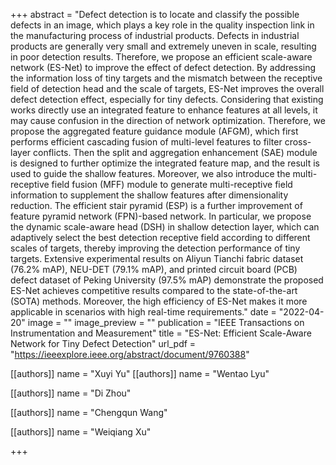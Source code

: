+++
abstract = "Defect detection is to locate and classify the possible defects in an image, which plays a key role in the quality inspection link in the manufacturing process of industrial products. Defects in industrial products are generally very small and extremely uneven in scale, resulting in poor detection results. Therefore, we propose an efficient scale-aware network (ES-Net) to improve the effect of defect detection. By addressing the information loss of tiny targets and the mismatch between the receptive field of detection head and the scale of targets, ES-Net improves the overall defect detection effect, especially for tiny defects. Considering that existing works directly use an integrated feature to enhance features at all levels, it may cause confusion in the direction of network optimization. Therefore, we propose the aggregated feature guidance module (AFGM), which first performs efficient cascading fusion of multi-level features to filter cross-layer conflicts. Then the split and aggregation enhancement (SAE) module is designed to further optimize the integrated feature map, and the result is used to guide the shallow features. Moreover, we also introduce the multi-receptive field fusion (MFF) module to generate multi-receptive field information to supplement the shallow features after dimensionality reduction. The efficient stair pyramid (ESP) is a further improvement of feature pyramid network (FPN)-based network. In particular, we propose the dynamic scale-aware head (DSH) in shallow detection layer, which can adaptively select the best detection receptive field according to different scales of targets, thereby improving the detection performance of tiny targets. Extensive experimental results on Aliyun Tianchi fabric dataset (76.2% mAP), NEU-DET (79.1% mAP), and printed circuit board (PCB) defect dataset of Peking University (97.5% mAP) demonstrate the proposed ES-Net achieves competitive results compared to the state-of-the-art (SOTA) methods. Moreover, the high efficiency of ES-Net makes it more applicable in scenarios with high real-time requirements."
date = "2022-04-20"
image = ""
image_preview = ""
publication = "IEEE Transactions on Instrumentation and Measurement"
title = "ES-Net: Efficient Scale-Aware Network for Tiny Defect Detection"
url_pdf = "https://ieeexplore.ieee.org/abstract/document/9760388"

[[authors]]
    name = "Xuyi Yu"
[[authors]]
    name = "Wentao Lyu"

[[authors]]
    name = "Di Zhou"

[[authors]]
    name = "Chengqun Wang"

[[authors]]
    name = "Weiqiang Xu"

+++
